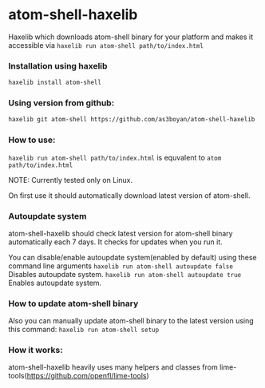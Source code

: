 atom-shell-haxelib
===================

Haxelib which downloads atom-shell binary for your platform and makes it accessible via `haxelib run atom-shell path/to/index.html`

### Installation using haxelib
``` bash
haxelib install atom-shell
```

### Using version from github:
``` bash
haxelib git atom-shell https://github.com/as3boyan/atom-shell-haxelib
```

### How to use:
`haxelib run atom-shell path/to/index.html`
is equvalent to
`atom path/to/index.html`


NOTE: Currently tested only on Linux.

On first use it should automatically download latest version of atom-shell.

### Autoupdate system
atom-shell-haxelib should check latest version for atom-shell binary automatically each 7 days. It checks for updates when you run it.

You can disable/enable autoupdate system(enabled by default) using these command line arguments
`haxelib run atom-shell autoupdate false`
Disables autoupdate system.
`haxelib run atom-shell autoupdate true`
Enables autoupdate system.

### How to update atom-shell binary
Also you can manually update atom-shell binary to the latest version using this command:
`haxelib run atom-shell setup`

### How it works:

atom-shell-haxelib heavily uses many helpers and classes from lime-tools(https://github.com/openfl/lime-tools)
